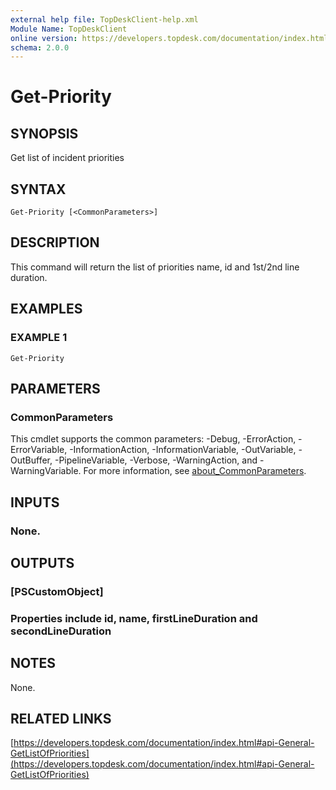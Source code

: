 ```yaml
---
external help file: TopDeskClient-help.xml
Module Name: TopDeskClient
online version: https://developers.topdesk.com/documentation/index.html#api-General-GetListOfPriorities
schema: 2.0.0
---
```


# Get-Priority

## SYNOPSIS
Get list of incident priorities

## SYNTAX

```
Get-Priority [<CommonParameters>]
```

## DESCRIPTION
This command will return the list of priorities name, id and 1st/2nd line duration.

## EXAMPLES

### EXAMPLE 1
```
Get-Priority
```

## PARAMETERS

### CommonParameters
This cmdlet supports the common parameters: -Debug, -ErrorAction, -ErrorVariable, -InformationAction, -InformationVariable, -OutVariable, -OutBuffer, -PipelineVariable, -Verbose, -WarningAction, and -WarningVariable. For more information, see [about_CommonParameters](http://go.microsoft.com/fwlink/?LinkID=113216).

## INPUTS

### None.
## OUTPUTS

### [PSCustomObject]
### Properties include id, name, firstLineDuration and secondLineDuration
## NOTES
None.

## RELATED LINKS

[https://developers.topdesk.com/documentation/index.html#api-General-GetListOfPriorities](https://developers.topdesk.com/documentation/index.html#api-General-GetListOfPriorities)

